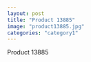 ```yaml
---
layout: post
title: "Product 13885"
image: "product13885.jpg"
categories: "category1"
---
```

Product 13885
